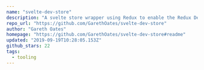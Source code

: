 ```yaml
---
name: "svelte-dev-store"
description: "A svelte store wrapper using Redux to enable the Redux Dev tools for improved store state visibility"
repo_url: "https://github.com/GarethOates/svelte-dev-store"
author: "Gareth Oates"
homepage: "https://github.com/GarethOates/svelte-dev-store#readme"
updated: "2019-09-19T10:28:05.153Z"
github_stars: 22
tags: 
  - tooling
---
```

